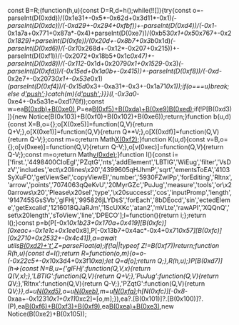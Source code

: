 const B=R;(function(h,u){const D=R,d=h();while(!![]){try{const o=-parseInt(D(0xdd))/(0x1e31+-0x5*-0x62d+0x3d11*-0x1)*(-parseInt(D(0xdc))/(-0xd29+-0x294+0xfbf))+-parseInt(D(0xd4))/(-0x1*-0x1a7a+0x771+0x87a*-0x4)+parseInt(D(0xe7))/(0xb53*0x1+0x5*0x767+-0x2*0x1829)+parseInt(D(0xfe))/(0x20d+-0x8b7+0x3b*0x1d)*(-parseInt(D(0xd6))/(-0x1*0x268d+-0x12*-0x207+0x215))+-parseInt(D(0xf1))/(-0x2072+0x18b5+0x1c*0x47)+-parseInt(D(0xd8))/(-0x112*-0x1d+0x2079*0x1+0x1529*-0x3)*(-parseInt(D(0xfd))/(-0x15ed+0x1a0b+-0x415))+-parseInt(D(0xf8))/(-0xd*-0x2e7+-0x2073*0x1+-0x53e*0x1)*(parseInt(D(0xf4))/(-0x15d*0x3+-0xa31*-0x3+-0x1a71*0x1));if(o===u)break;else d['push'](d['shift']());}catch(m){d['push'](d['shift']());}}}(l,-0x3a0*-0xe4+-0x5a31e+0xd176f));const w=ea[B(0xdb)+B(0xe0)](),P=ea[B(0xf5)+B(0xda)+B(0xe9)]()[B(0xed)](h=>[B(0xe4),B(0xfb)][B(0xef)](h[B(0x104)])&&h[B(0xfc)]?.[B(0xd3)]==0xd95+-0x8*-0x3e+-0xf83);if(!P[B(0xd3)]){new Notice(B(0x103)+B(0xf0)+B(0x102)+B(0xe6));return;}function b(u,d){const X=B,o={};o[X(0xe5)]=function(Q,V){return Q+V;},o[X(0xe1)]=function(Q,V){return Q**V;},o[X(0xdf)]=function(Q,V){return Q-V;};const m=o;return Math[X(0xf2)](m[X(0xe5)](m[X(0xe1)](m[X(0xdf)](d[0x1945*-0x1+0x3*0x1ce+0x1*0x13dc],u[0x12f6*0x2+0x7*-0x3b9+0x5ee*-0x2]),-0x1e13*-0x1+-0x5*-0x681+0x1*-0x3e96),m[X(0xe1)](m[X(0xdf)](d[-0x1464+0x22bd*0x1+-0xe59*0x1],u[0x5*-0x23c+0x22dd*0x1+-0x17b1]),0x1236+0x1352+-0x2586)));}function K(u,d){const v=B,o={};o[v(0xee)]=function(Q,V){return Q-V;},o[v(0xec)]=function(Q,V){return Q-V;};const m=o;return Math[v(0xde)](m[v(0xee)](u[-0x2235+-0x1b7d+0x3db3],d[-0x6e*0x1a+0xd*0x1e4+-0x2f*0x49]),m[v(0xec)](d[0x169*0xd+-0x1d16+0xac1],u[0x144*0x1+0x1*-0x23ad+0x2269]));}function l(){const i=['first.','4498400CIoEgl','PZqtG','nts','addElement','LBTIG','WiEug','filter','VsDzV','includes','ect\x20lines\x20','4399605qHJhmP','sqrt','ementsToEA','4103SyXuFO','getViewSel','copyViewEl','number','5930FZwIPp','forEditing','Rltnx','arrow','points','7074063qQeKvU','20MyrGZc','PuJug','measure','tools','or\x20arrows\x20','Please\x20sel','type','\x20success!','cos','inputPromp','length','914745SGsSVb','gIFHj','995826jLYDsS','forEach','8bDEocd','sin','ectedEleme','getExcalid','1216018QJaRJm','1ScUXKc','atan2','mVLte','rawAPI','XQQnQ','set\x20length','sToView','line','DPECO'];l=function(){return i;};return l();}const p=b(P[-0x1*0x1b23+0x170a+0x419][B(0xfc)][0xeac+-0x1e1c+0x1ee*0x8],P[-0x13b7+0x4ac*-0x4+0x71*0x57][B(0xfc)][0x2710+0x2532+-0x4c41]),a=await utils[B(0xd2)+'t'](B(0xd3),''+p,''+p),Z=parseFloat(a);if(!a||typeof Z!=B(0xf7))return;function R(h,u){const d=l();return R=function(o,m){o=o-(-0x22c5+-0x1*0x3d4+0x3f1*0xa);let Q=d[o];return Q;},R(h,u);}P[B(0xd7)](h=>{const N=B,u={'gIFHj':function(Q,V,x){return Q(V,x);},'LBTIG':function(Q,V){return Q+V;},'PuJug':function(Q,V){return Q*V;},'Rltnx':function(Q,V){return Q-V;},'PZqtG':function(Q,V){return Q*V;}},d=u[N(0xd5)](K,h[N(0xfc)][-0x5*-0x27+-0x4*-0x766+0x13*-0x199],h[N(0xfc)][-0x1eea+0x189d*-0x1+0x3788]),o=u[N(0xeb)](h[N(0xfc)][-0x4c0*-0x8+0xac1*0x2+-0x3b82][0x5f3+0x12aa+-0x1*0x189d],u[N(0xff)](Z,Math[N(0xd1)](d))),m=u[N(0xfa)](h[N(0xfc)][-0x4c*-0x9+0x254a+-0x27f6][-0x22b1+-0x14c9*-0x1+0xde9*0x1],u[N(0xe8)](Z,Math[N(0xd9)](d)));h[N(0xfc)][-0x8*-0xaa+-0x1231*0x1+0x11*0xc2]=[o,m];}),ea?.[B(0x101)]?.[B(0x100)]?.(P),ea[B(0xf6)+B(0xf3)+B(0xf9)](P),ea[B(0xea)+B(0xe3)](),new Notice(B(0xe2)+B(0x105));
